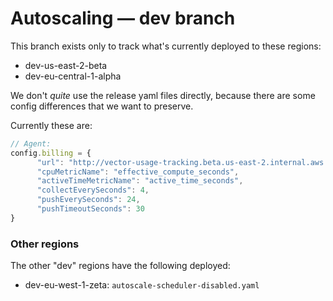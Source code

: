 # Autoscaling — dev branch

This branch exists only to track what's currently deployed to these regions:

* dev-us-east-2-beta
* dev-eu-central-1-alpha

We don't *quite* use the release yaml files directly, because there are some config differences that
we want to preserve.

Currently these are:

```js
// Agent:
config.billing = {
      "url": "http://vector-usage-tracking.beta.us-east-2.internal.aws.neon.build/v1",
      "cpuMetricName": "effective_compute_seconds",
      "activeTimeMetricName": "active_time_seconds",
      "collectEverySeconds": 4,
      "pushEverySeconds": 24,
      "pushTimeoutSeconds": 30
}
```

### Other regions

The other "dev" regions have the following deployed:

* dev-eu-west-1-zeta: `autoscale-scheduler-disabled.yaml`
